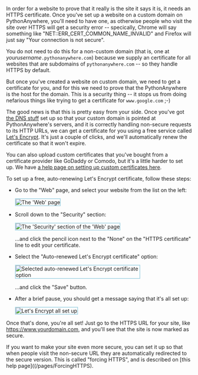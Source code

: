 <!--
.. title: Using SSL on your own domain
.. slug: HTTPSSetup
.. date: 2019-01-15 12:49:28 UTC+00:00
.. tags:
.. category:
.. link:
.. description:
.. type: text
-->

In order for a website to prove that it really is the site it says it is, it needs
an HTTPS certificate.  Once you've set up a website on a custom domain on PythonAnywhere, you'll need
to have one, as otherwise people who visit the site over HTTPS
will get a security error -- specically, Chrome will say something like "NET::ERR_CERT_COMMON_NAME_INVALID"
and Firefox will just say "Your connection is not secure".

You do not need to do this for a non-custom domain (that is, one at *yourusername*`.pythonanywhere.com`)
because we supply an certificate for all websites that are subdomains of
`pythonanywhere.com` -- so they handle HTTPS by default.

But once you've created a website on custom domain, we need to get a certificate
for you, and for this we need to prove that the PythonAnywhere is the host for
the domain.  This is a security thing -- it stops us from doing nefarious things
like trying to get a certificate for `www.google.com` ;-)

The good news is that this is pretty easy from your side.  Once you've got
[the DNS stuff](/pages/OwnDomains) set up so that your custom domain is pointed
at PythonAnywhere's servers, and it is correctly handling non-secure requests to
its HTTP URLs, we can get a certificate for you using a free
service called [Let's Encrypt](https://letsencrypt.org/).  It's just a couple
of clicks, and we'll automatically renew the certificate so that it won't expire.

You can also upload custom certificates that you've bought from a certificate
provider like GoDaddy or Comodo, but it's a little harder to set up.  We
have [a help page on setting up custom certificates here](/pages/HTTPSCustomCerts).

To set up a free, auto-renewing Let's Encrypt certificate, follow these steps:

  * Go to the "Web" page, and select your website from the list on the left:

    <img alt="The 'Web' page" src="/https-setup-web-app-page.png" style="border: 2px solid lightblue; max-width: 70%;">

  * Scroll down to the "Security" section:

    <img alt="The 'Security' section of the 'Web' page" src="/https-setup-security-section-no-cert.png" style="border: 2px solid lightblue; max-width: 70%;">

    ...and click the pencil icon next to the "None" on the "HTTPS certificate" line
    to edit your certificate.

  * Select the "Auto-renewed Let's Encrypt certificate" option:

    <img alt="Selected auto-renewed Let's Encrypt certificate option" src="/https-setup-security-section-editor-letsencrypt-selected.png" style="border: 2px solid lightblue; max-width: 70%;">

    ...and click the "Save" button.

  * After a brief pause, you should get a message saying that it's all set up:

    <img alt="Let's Encrypt all set up" src="/https-setup-security-section-letsencrypt-installed.png" style="border: 2px solid lightblue; max-width: 70%;">

Once that's done, you're all set!  Just go to the HTTPS URL for your site, like
https://www.yourdomain.com, and you'll see that the site is now marked as secure.

If you want to make your site even more secure, you can set it up so that when
people visit the non-secure URL they are automatically redirected to the secure
version.   This is called "forcing HTTPS", and is described on
[this help page]((/pages/ForcingHTTPS).




